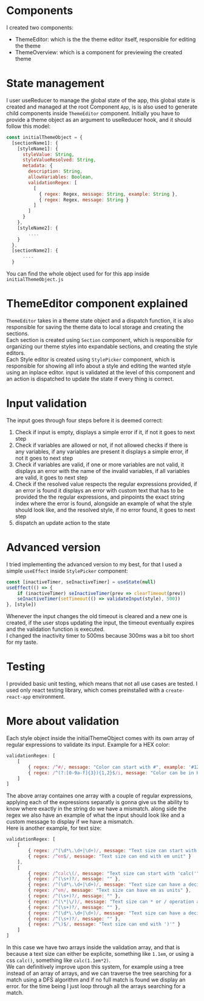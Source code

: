 # Components
I created two components:
- ThemeEditor: which is the the theme editor itself, responsible for editing the theme
- ThemeOverview: which is a component for previewing the created theme

# State management
I user useReducer to manage the global state of the app, this global state is created and managed at the root Component `App`, is is also used to generate child components inside `ThemeEditor` component.
Initially you have to provide a theme object as an argument to useReducer hook, and it should follow this model:
```javascript
const initialThemeObject = {
  [sectionName1]: {
    [styleName1]: {
      styleValue: String,
      styleValueResolved: String,
      metadata: {
        description: String,
        allowVariables: Boolean,
        validationRegex: [
          [
            { regex: Regex, message: String, example: String },
            { regex: Regex, message: String }
          ]
        ]
      }
    },
    [styleName2]: {
        ....
    }
  },
  [sectionName2]: {
      ....
  }
```
You can find the whole object used for for this app inside `initialThemeObject.js`

# ThemeEditor component explained
`ThemeEditor` takes in a theme state object and a dispatch function, it is also responsible for saving the theme data to local storage and creating the sections.  
Each section is created using `Section` component, which is responsible for organizing our theme styles into expandable sections, and creating the style editors.  
Each Style editor is created using `StylePicker` component, which is responsible for showing all info about a style and editing the wanted style using an inplace editor. input is validated at the level of this component and an action is dispatched to update the state if every thing is correct.

# Input validation
The input goes through four steps before it is deemed correct:
1. Check if input is empty, displays a simple error if it, if not it goes to next step
2. Check if variables are allowed or not, if not allowed checks if there is any variables, if any variables are present it displays a simple error, if not it goes to next step
3. Check if variables are valid, if one or more variables are not valid, it displays an error with the name of the invalid variables, if all variables are valid, it goes to next step
4. Check if the resolved value respects the regular expressions provided, if an error is found it displays an error with custom text that has to be provided the the regular expressions, and pinpoints the exact string index  where the error is found, alongside an example of what the style should look like, and the resolved style, if no error found, it goes to next step
5. dispatch an update action to the state

# Advanced version
I tried implementing the advanced version to my best, for that I used a simple `useEffect` inside `StylePicker` component:
```javascript
const [inactiveTimer, seInactiveTimer] = useState(null)
useEffect(() => {
    if (inactiveTimer) seInactiveTimer(prev => clearTimeout(prev))
    seInactiveTimer(setTimeout(() => validateInput(style), 500))
}, [style])
```
Whenever the input changes the old timeout is cleared and a new one is created, if the user stops updating the input, the timeout eventually expires and the validation function is executed.  
I changed the inactivity timer to 500ms because 300ms was a bit too short for my taste.

# Testing
I provided basic unit testing, which means that not all use cases are tested. I used only react testing library, which comes preinstalled with a `create-react-app` environment.

# More about validation
Each style object inside the initialThemeObject comes with its own array of regular expressions to validate its input. Example for a HEX color:  
```javascript
validationRegex: [
    [
        { regex: /^#/, message: "Color can start with #", example: '#123aef' },
        { regex: /^(?:[0-9a-f]{3}){1,2}$/i, message: "Color can be in HEX" }
    ]
]
```
The above array containes one array with a couple of regular expressions, applying each of the expressions separatly is gonna give us the ability to know where exactly in the string do we have a mismatch. along side the regex we also have an example of what the input should look like and a custom message to display if we have a mismatch.  
Here is another example, for text size:
```javascript
validationRegex: [
    [
        { regex: /^(\d*\.\d+|\d+)/, message: "Text size can start with a decimal number", example: '1.1em' },
        { regex: /^em$/, message: "Text size can end with em unit" }
    ],
    [
        { regex: /^calc\(/, message: "Text size can start with 'calc('", example: 'calc(1.1em*2)' },
        { regex: /^(\s+)?/, message: "" },
        { regex: /^(\d*\.\d+|\d+)/, message: "Text size can have a decimal number after calc(" },
        { regex: /^em/, message: "Text size can have em as units" },
        { regex: /^(\s+)?/, message: "" },
        { regex: /^(\*|\/)/, message: "Text size can * or / operation after the size unit" },
        { regex: /^(\s+)?/, message: "" },
        { regex: /^(\d*\.\d+|\d+)/, message: "Text size can have a decimal number after * or / operation" },
        { regex: /^(\s+)?/, message: "" },
        { regex: /^\)$/, message: "Text size can end with ')'" }
    ]
]
```
In this case we have two arrays inside the validation array, and that is because a text size can either be explicite, something like `1.1em`, or using a css `calc()`, something like `calc(1.1em*2)`.  
We can definitively improve upon this system, for example using a tree instead of an array of arrays, and we can traverse the tree searching for a match using a DFS algorithm and if no full match is found we display an error. for the time being I just loop through all the arrays searching for a match.